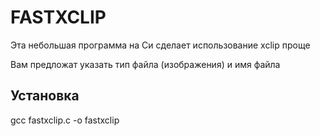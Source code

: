 # FASTXCLIP
Эта небольшая программа на Си сделает использование xclip проще

Вам предложат указать тип файла (изображения) и имя файла

## Установка ##

gcc fastxclip.c -o fastxclip

